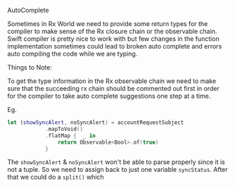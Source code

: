 AutoComplete



Sometimes in Rx World we need to provide some return types for the compiler to make sense of the Rx closure chain or the observable chain.
Swift compiler is pretty nice to work with but few changes in the function implementation sometimes could lead to broken auto complete and errors auto compiling the code while we are typing.


Things to Note: 

To get the type information in the Rx observable chain we need to make sure that the succeeding rx chain should be commented out first in order for the compiler to take auto complete suggestions one step at a time.


Eg.

```swift
let (showSyncAlert, noSyncAlert) = accountRequestSubject
            .mapToVoid()
            .flatMap {  _ in
                return Observable<Bool>.of(true)
            }
```
The `showSyncAlert` & `noSyncAlert` won't be able to parse properly since it is not a tuple. So we need to assign back to just one variable `syncStatus`.
After that we could do a `split()` which 